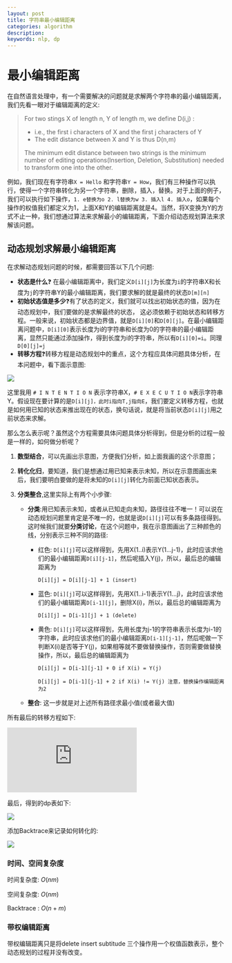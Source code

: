 ```yaml
---
layout: post
title: 字符串最小编辑距离
categories: algorithm
description: 
keywords: nlp, dp
---
```


# 最小编辑距离

在自然语言处理中，有一个需要解决的问题就是求解两个字符串的最小编辑距离，我们先看一眼对于编辑距离的定义:

>For two stings X of length n, Y of length m, we define D(i,j) :
>
>- i.e., the first i characters of X and the first j characters of Y
>- The edit distance between X and Y is thus D(n,m)
>
>The minimum edit distance between two strings is the minimum number of editing operations(Insertion, Deletion, Substitution) needed to transform one into the other.

例如，我们现在有字符串`X = Hello` 和字符串`Y = How`，我们有三种操作可以执行，使得一个字符串转化为另一个字符串，删除，插入，替换。对于上面的例子，我们可以执行如下操作，`1. e替换为o 2. l替换为w 3. 插入l 4. 插入o`，如果每个操作的权值我们都定义为1，上面X和Y的编辑距离就是4。当然，将X变换为Y的方式不止一种，我们想通过算法来求解最小的编辑距离，下面介绍动态规划算法来求解该问题。

## 动态规划求解最小编辑距离

在求解动态规划问题的时候，都需要回答以下几个问题:

- **状态是什么**❓ 在最小编辑距离中，我们定义`D[i][j]`为长度为`i`的字符串X和长度为`j`的字符串Y的最小编辑距离，我们要求解的就是最终的状态`D[m][n]`
- **初始状态值是多少**❓有了状态的定义，我们就可以找出初始状态的值，因为在动态规划中，我们要做的是求解最终的状态， 这必须依赖于初始状态和转移方程。一般来说，初始状态都是边界值，就是`D[i][0]`和`D[0][j]`。在最小编辑距离问题中，`D[i][0]`表示长度为i的字符串和长度为0的字符串的最小编辑距离，显然只能通过添加操作，得到长度为i的字符串，所以有`D[i][0]=i`。同理`D[0][j]=j`
- **转移方程**❓转移方程是动态规划中的重点，这个方程应具体问题具体分析，在本问题中，看下面示意图:

![](http://upload-images.jianshu.io/upload_images/9371887-43b34db08c2b1729.png?imageMogr2/auto-orient/strip%7CimageView2/2/w/700)

这里我用 `# I N T E N T I O N` 表示字符串X，`# E X E C U T I O N`表示字符串Y。假设现在要计算的是`D[i][j]，此时i指向T,j指向E`，我们要定义转移方程，也就是如何用已知的状态来推出现在的状态，换句话说，就是将当前状态`D[i][j]`用之前状态来求解。

那么怎么表示呢？虽然这个方程需要具体问题具体分析得到，但是分析的过程一般是一样的，如何做分析呢？

1. **数型结合**，可以先画出示意图，方便我们分析，如上面我画的这个示意图；

2. **转化化归**，要知道，我们是想通过用已知来表示未知，所以在示意图画出来后，我们要明白要做的是将未知的`D[i][j]`转化为前面已知状态表示。

3. **分类整合**,这里实际上有两个小步骤:

   - **分类**:用已知表示未知，或者从已知走向未知，路径往往不唯一！可以说在动态规划问题里肯定是不唯一的，也就是说`D[i][j]`可以有多条路径得到。这时候我们就要**分类讨论**，在这个问题中，我在示意图画出了三种颜色的线，分别表示三种不同的路径:

     - 红色: `D[i][j]`可以这样得到，先用X(1..i)表示Y(1...j-1)，此时应该求他们的最小编辑距离`D[i][j-1]`，然后呢插入Y(j)，所以，最后总的编辑距离为

       `D[i][j] = D[i][j-1] + 1 (insert)`

     - 蓝色:  `D[i][j]`可以这样得到，先用X(1..i-1)表示Y(1…j)，此时应该求他们的最小编辑距离`D[i-1][j]`，删除X(i)，所以，最后总的编辑距离为

       `D[i][j] = D[i-1][j] + 1 (delete)`

     - 黄色:  `D[i][j]`可以这样得到，先用长度为j-1的字符串表示长度为i-1的字符串，此时应该求他们的最小编辑距离`D[i-1][j-1]`，然后呢做一下判断X(i)是否等于Y(j)，如果相等就不要做替换操作，否则需要做替换操作，所以，最后总的编辑距离为

       `D[i][j] = D[i-1][j-1] + 0 if X(i) = Y(j)`

       `D[i][j] = D[i-1][j-1] + 2 if X(i) != Y(j) 注意，替换操作编辑距离为2`

   - **整合**: 这一步就是对上述所有路径求最小值(或者最大值)

所有最后的转移方程如下:

![](https://latex.codecogs.com/gif.latex?D%5Bi%5D%5Bj%5D%20%3D%20min%5Cleft%5C%7B%5Cbegin%7Bmatrix%7D%20D%28i-1%2Cj%29%20&plus;%201%5C%5C%20D%28i%2C%20j-1%29%20&plus;%201%5C%5C%20D%28i-1%2C%20j-1%29%20&plus;%200%20%28X%28i%29%20%3D%3D%20Y%28j%29%29%20or%20D%28i-1%2Cj-1%29%20&plus;%202%28X%28i%29%20%21%3D%20Y%28j%29%29%20%5Cend%7Bmatrix%7D%5Cright.)

最后，得到的dp表如下:

![](http://upload-images.jianshu.io/upload_images/9371887-2f1a041d196bc4be.png?imageMogr2/auto-orient/strip%7CimageView2/2/w/700)

添加Backtrace来记录如何转化的:

![](http://upload-images.jianshu.io/upload_images/9371887-2f696b140d9ce014.png?imageMogr2/auto-orient/strip%7CimageView2/2/w/700)

### 时间、空间复杂度

时间复杂度: $O(nm)$

空间复杂度: $O(nm)$

Backtrace : $O(n+m)$

### 带权编辑距离

带权编辑距离只是将delete insert subtitude 三个操作用一个权值函数表示，整个动态规划的过程并没有改变。

